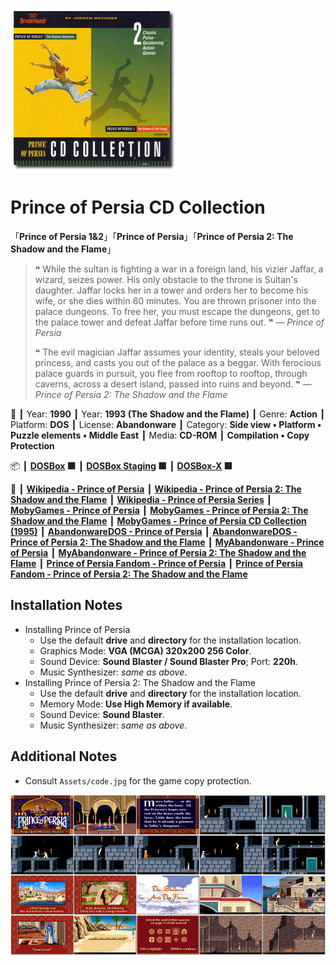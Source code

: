 ![](Thumbnail.png 'application-thumbnail')

# Prince of Persia CD Collection

「**Prince of Persia 1&2**」「**Prince of Persia**」「**Prince of Persia 2: The Shadow and the Flame**」

> ❝ While the sultan is fighting a war in a foreign land, his vizier Jaffar, a wizard, seizes power. His only obstacle to the throne is Sultan's daughter. Jaffar locks her in a tower and orders her to become his wife, or she dies within 60 minutes. You are thrown prisoner into the palace dungeons. To free her, you must escape the dungeons, get to the palace tower and defeat Jaffar before time runs out. ❞ — *Prince of Persia*
>
> ❝ The evil magician Jaffar assumes your identity, steals your beloved princess, and casts you out of the palace as a beggar. With ferocious palace guards in pursuit, you flee from rooftop to rooftop, through caverns, across a desert island, passed into ruins and beyond. ❞ — *Prince of Persia 2: The Shadow and the Flame*
>

📌 ┃ Year: **1990** ┃ Year: **1993 (The Shadow and the Flame)** ┃ Genre: **Action** ┃ Platform: **DOS** ┃ License: **Abandonware** ┃ Category: **Side view • Platform • Puzzle elements • Middle East** ┃ Media: **CD-ROM** ┃ **Compilation • Copy Protection** 

📦 ┃ **[DOSBox](https://www.dosbox.com/) 🟩** ┃ **[DOSBox Staging](https://dosbox-staging.github.io/) 🟩** ┃ **[DOSBox-X](https://dosbox-x.com/) 🟩** 

📎 ┃ **[Wikipedia - Prince of Persia](https://en.wikipedia.org/wiki/Prince_of_Persia_(1989_video_game))** ┃ **[Wikipedia - Prince of Persia 2: The Shadow and the Flame](https://en.wikipedia.org/wiki/Prince_of_Persia_2:_The_Shadow_and_the_Flame)** ┃ **[Wikipedia - Prince of Persia Series](https://en.wikipedia.org/wiki/Prince_of_Persia)** ┃ **[MobyGames - Prince of Persia](https://www.mobygames.com/game/196/prince-of-persia/)** ┃ **[MobyGames - Prince of Persia 2: The Shadow and the Flame](https://www.mobygames.com/game/78/prince-of-persia-2-the-shadow-the-flame/)** ┃ **[MobyGames - Prince of Persia CD Collection (1995)](https://www.mobygames.com/game/16597/prince-of-persia-cd-collection/)** ┃ **[AbandonwareDOS - Prince of Persia](https://www.abandonwaredos.com/abandonware-game.php?abandonware=Prince+of+Persia&gid=551)** ┃ **[AbandonwareDOS - Prince of Persia 2: The Shadow and the Flame](https://www.abandonwaredos.com/abandonware-game.php?abandonware=Prince+of+Persia+2%3A+The+Shadow+and+the+Flame&gid=1156)** ┃ **[MyAbandonware - Prince of Persia](https://www.myabandonware.com/game/prince-of-persia-pd)** ┃ **[MyAbandonware - Prince of Persia 2: The Shadow and the Flame](https://www.myabandonware.com/game/prince-of-persia-2-the-shadow-the-flame-29j)** ┃ **[Prince of Persia Fandom - Prince of Persia](https://princeofpersia.fandom.com/wiki/Prince_of_Persia_(1989))** ┃ **[Prince of Persia Fandom - Prince of Persia 2: The Shadow and the Flame](https://princeofpersia.fandom.com/wiki/Prince_of_Persia_2:_The_Shadow_and_the_Flame)** 

## Installation Notes
- Installing Prince of Persia
  - Use the default **drive** and **directory** for the installation location.
  - Graphics Mode: **VGA (MCGA) 320x200 256 Color**.
  - Sound Device: **Sound Blaster / Sound Blaster Pro**; Port: **220h**.
  - Music Synthesizer: *same as above*.
- Installing Prince of Persia 2: The Shadow and the Flame
  - Use the default **drive** and **directory** for the installation location.
  - Memory Mode: **Use High Memory if available**.
  - Sound Device: **Sound Blaster**.
  - Music Synthesizer: *same as above*.

## Additional Notes
- Consult `Assets/code.jpg` for the game copy protection.

![](Montage.png 'Prince of Persia CD Collection')

